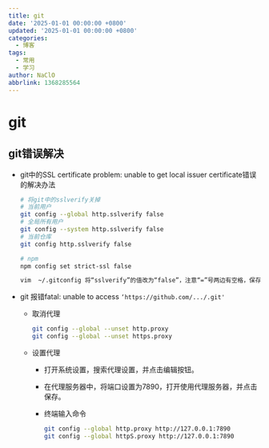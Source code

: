 ```yaml
---
title: git
date: '2025-01-01 00:00:00 +0800'
updated: '2025-01-01 00:00:00 +0800'
categories:
  - 博客
tags:
  - 常用
  - 学习
author: NaClO
abbrlink: 1368285564
---
```


# git

## git错误解决

- git中的SSL certificate problem: unable to get local issuer certificate错误的解决办法

  ```bash
  # 将git中的sslverify关掉
  # 当前用户
  git config --global http.sslverify false
  # 全局所有用户
  git config --system http.sslverify false
  # 当前仓库
  git config http.sslverify false
  
  # npm 
  npm config set strict-ssl false
  
  vim  ~/.gitconfig 将“sslverify”的值改为“false”，注意“=”号两边有空格，保存退出“ZZ”。
  ```
  
- git 报错fatal: unable to access `‘https://github.com/.../.git'`

  - 取消代理

    ```bash
    git config --global --unset http.proxy 
    git config --global --unset https.proxy
    ```

  - 设置代理

    - 打开系统设置，搜索代理设置，并点击编辑按钮。

    - 在代理服务器中，将端口设置为7890，打开使用代理服务器，并点击保存。

    - 终端输入命令

      ```bash
      git config --global http.proxy http://127.0.0.1:7890
      git config --global httpS.proxy http://127.0.0.1:7890
      ```
